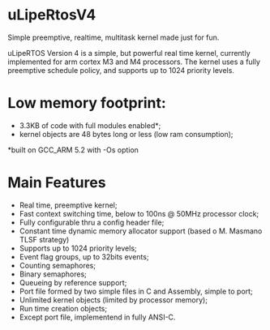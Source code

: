 # uLipeRtosV4
Simple preemptive, realtime, multitask kernel made just for fun.

uLipeRTOS Version 4 is a simple, but powerful real time kernel, currently implemented for arm cortex M3 and M4 processors.
The kernel uses a fully preemptive schedule policy, and supports up to 1024 priority levels.

# Low memory footprint:
  - 3.3KB of code with full modules enabled*; 
  - kernel objects are 48 bytes long or less (low ram consumption);

  *built on GCC_ARM 5.2 with -Os option
  
# Main Features

- Real time, preemptive kernel;
- Fast context switching time, below to 100ns @ 50MHz processor clock;
- Fully configurable thru a config header file;
- Constant time dynamic memory allocator support (based o M. Masmano TLSF strategy)
- Supports up to 1024 priority levels;
- Event flag groups, up to 32bits events;
- Counting semaphores;
- Binary semaphores;
- Queueing by reference support;
- Port file formed by two simple files in C and Assembly, simple to port;
- Unlimited kernel objects (limited by processor memory);
- Run time creation objects;
- Except port file, implementend in fully ANSI-C.



